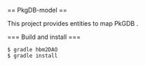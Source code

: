 == PkgDB-model ==

This project provides entities to map PkGDB .

=== Build and install ===

```
$ gradle hbm2DAO
$ gradle install
```


